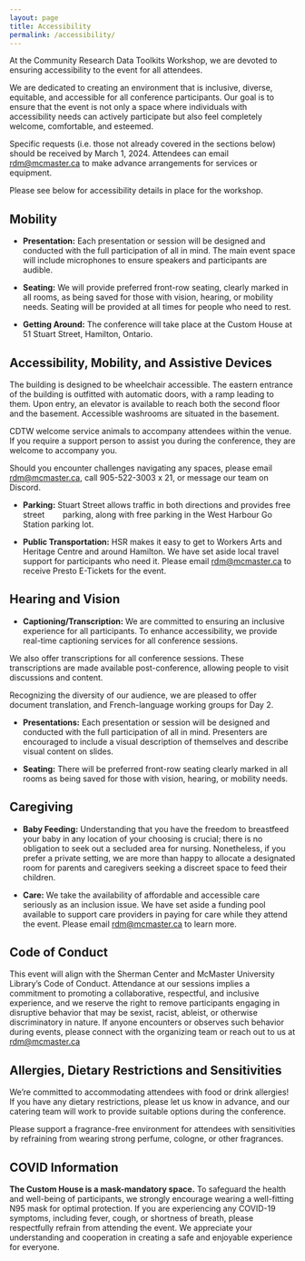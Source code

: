 ```yaml
---
layout: page
title: Accessibility
permalink: /accessibility/
---
```


At the Community Research Data Toolkits Workshop, we are devoted to ensuring accessibility to the event for all attendees. 

We are dedicated to creating an environment that is inclusive, diverse, equitable, and accessible for all conference participants. Our goal is to ensure that the event is not only a space where individuals with accessibility needs can actively participate but also feel completely welcome, comfortable, and esteemed. 

Specific requests (i.e. those not already covered in the sections below) should be received by March 1, 2024. Attendees can email rdm@mcmaster.ca to make advance arrangements for services or equipment. 

Please see below for accessibility details in place for the workshop. 

## Mobility 

- **Presentation:** Each presentation or session will be designed and conducted with the full participation of all in mind. The main event space will include microphones to ensure speakers and participants are audible. 

- **Seating:** We will provide preferred front-row seating, clearly marked in all rooms, as being saved for those with vision, hearing, or mobility needs. Seating will be provided at all times for people who need to rest. 

- **Getting Around:** The conference will take place at the Custom House at 51 Stuart Street, Hamilton, Ontario.  

## Accessibility, Mobility, and Assistive Devices  

The building is designed to be wheelchair accessible. The eastern entrance of the building is outfitted with automatic doors, with a ramp leading to them. Upon entry, an elevator is available to reach both the second floor and the basement. Accessible washrooms are situated in the basement. 

CDTW welcome service animals to accompany attendees within the venue. If you require a support person to assist you during the conference, they are welcome to accompany you. 

Should you encounter challenges navigating any spaces, please email rdm@mcmaster.ca, call 905-522-3003 x 21, or message our team on Discord. 

- **Parking:** Stuart Street allows traffic in both directions and provides free street   parking, along with free parking in the West Harbour Go Station parking lot. 

- **Public Transportation:** HSR makes it easy to get to Workers Arts and Heritage Centre and around Hamilton. We have set aside local travel support for participants who need it. Please email rdm@mcmaster.ca to receive Presto E-Tickets for the event. 

## Hearing and Vision 

- **Captioning/Transcription:** We are committed to ensuring an inclusive experience for all participants. To enhance accessibility, we provide real-time captioning services for all conference sessions.  

We also offer transcriptions for all conference sessions. These transcriptions are made available post-conference, allowing people to visit discussions and content. 

Recognizing the diversity of our audience, we are pleased to offer document translation, and French-language working groups for Day 2. 

- **Presentations:** Each presentation or session will be designed and conducted with the full participation of all in mind. Presenters are encouraged to include a visual description of themselves and describe visual content on slides.

- **Seating:** There will be preferred front-row seating clearly marked in all rooms as being saved for those with vision, hearing, or mobility needs. 


## Caregiving 

- **Baby Feeding:** Understanding that you have the freedom to breastfeed your baby in any location of your choosing is crucial; there is no obligation to seek out a secluded area for nursing. Nonetheless, if you prefer a private setting, we are more than happy to allocate a designated room for parents and caregivers seeking a discreet space to feed their children. 

- **Care:** We take the availability of affordable and accessible care seriously as an inclusion issue. We have set aside a funding pool available to support care providers in paying for care while they attend the event. Please email rdm@mcmaster.ca to learn more. 


## Code of Conduct 

This event will align with the Sherman Center and McMaster University Library’s Code of Conduct. Attendance at our sessions implies a commitment to promoting a collaborative, respectful, and inclusive experience, and we reserve the right to remove participants engaging in disruptive behavior that may be sexist, racist, ableist, or otherwise discriminatory in nature. If anyone encounters or observes such behavior during events, please connect with the organizing team or reach out to us at rdm@mcmaster.ca 

## Allergies, Dietary Restrictions and Sensitivities 

We’re committed to accommodating attendees with food or drink allergies! If you have any dietary restrictions, please let us know in advance, and our catering team will work to provide suitable options during the conference. 

Please support a fragrance-free environment for attendees with sensitivities by refraining from wearing strong perfume, cologne, or other fragrances.  


## COVID Information 

**The Custom House is a mask-mandatory space.** To safeguard the health and well-being of participants, we strongly encourage wearing a well-fitting N95 mask for optimal protection. If you are experiencing any COVID-19 symptoms, including fever, cough, or shortness of breath, please respectfully refrain from attending the event. We appreciate your understanding and cooperation in creating a safe and enjoyable experience for everyone.